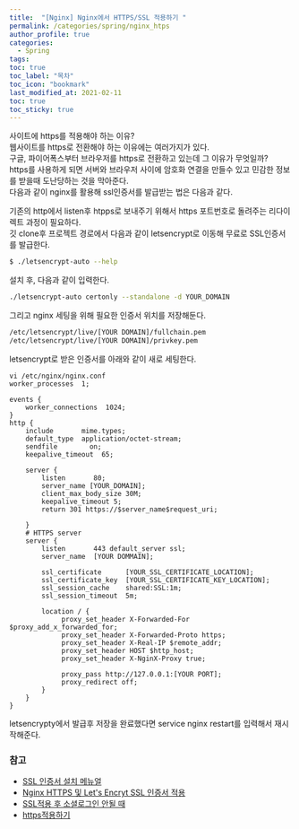 ```yaml
---
title:  "[Nginx] Nginx에서 HTTPS/SSL 적용하기 "
permalink: /categories/spring/nginx_htps
author_profile: true
categories:
  - Spring
tags:
toc: true
toc_label: "목차"
toc_icon: "bookmark"
last_modified_at: 2021-02-11
toc: true
toc_sticky: true
---  
```


사이트에 https를 적용해야 하는 이유?  
웹사이트를 https로 전환해야 하는 이유에는 여러가지가 있다.  
구글, 파이어폭스부터 브라우저를 https로 전환하고 있는데 그 이유가 무엇일까?   
https를 사용하게 되면 서버와 브라우저 사이에 암호화 연결을 만들수 있고 민감한 정보를 받을때 도난당하는 것을 막아준다.  
다음과 같이 nginx를 활용해 ssl인증서를 발급받는 법은 다음과 같다.   

기존의 http에서 listen후 htpps로 보내주기 위해서 https 포트번호로 돌려주는 리다이렉트 과정이 필요하다.  
깃 clone후 프로젝트 경로에서 다음과 같이 letsencrypt로 이동해 무료로 SSL인증서를 발급한다.  

```bash
$ ./letsencrypt-auto --help
```

설치 후, 다음과 같이 입력한다. 
```bash
./letsencrypt-auto certonly --standalone -d YOUR_DOMAIN
```  

그리고 nginx 세팅을 위해 필요한 인증서 위치를 저장해둔다.  
```bash
/etc/letsencrypt/live/[YOUR DOMAIN]/fullchain.pem
/etc/letsencrypt/live/[YOUR DOMAIN]/privkey.pem
```  

letsencrypt로 받은 인증서를 아래와 같이 새로 세팅한다.   
```  
vi /etc/nginx/nginx.conf  
worker_processes  1;

events {
    worker_connections  1024;
}
http {
    include       mime.types;
    default_type  application/octet-stream;
    sendfile        on;
    keepalive_timeout  65;

    server {
        listen       80;
        server_name [YOUR_DOMAIN];
        client_max_body_size 30M;
        keepalive_timeout 5;
        return 301 https://$server_name$request_uri;

    }
    # HTTPS server
    server {
        listen       443 default_server ssl;
        server_name  [YOUR DOMMAIN];

        ssl_certificate      [YOUR_SSL_CERTIFICATE_LOCATION];
        ssl_certificate_key  [YOUR_SSL_CERTIFICATE_KEY_LOCATION];
        ssl_session_cache    shared:SSL:1m;
        ssl_session_timeout  5m;

        location / {
             proxy_set_header X-Forwarded-For 		  $proxy_add_x_forwarded_for;
             proxy_set_header X-Forwarded-Proto https;
             proxy_set_header X-Real-IP $remote_addr;
             proxy_set_header HOST $http_host;
             proxy_set_header X-NginX-Proxy true;

             proxy_pass http://127.0.0.1:[YOUR PORT];
             proxy_redirect off;
        }
    }
}
```  
 letsencrypty에서 발급후 저장을 완료했다면 service nginx restart를 입력해서 재시작해준다.  


 ### 참고
 - [SSL 인증서 설치 메뉴얼](https://cert.crosscert.com/nginx-ssl%EC%9D%B8%EC%A6%9D%EC%84%9C-%EC%84%A4%EC%B9%98-%EB%A7%A4%EB%89%B4%EC%96%BC/)  
 - [Nginx HTTPS 및 Let's Encryt SSL 인증서 적용](https://jackerlab.com/nginx-https-lets-encrypt/)  
 - [SSL적용 후 소셜로그인 안될 때](https://help.campaignus.me/article/96-change-social-api-protocol)
 - [https적용하기](https://taewooblog.tistory.com/142)